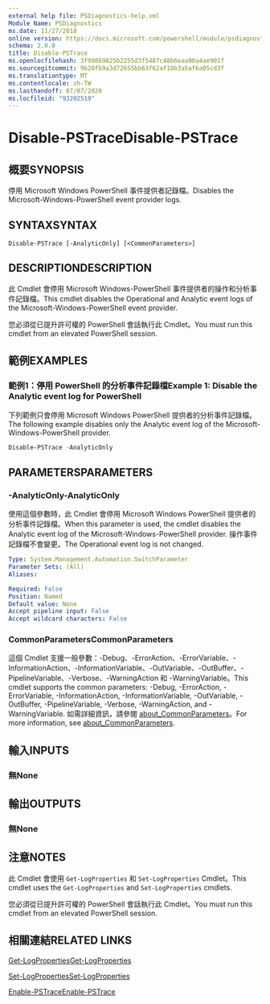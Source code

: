 ```yaml
---
external help file: PSDiagnostics-help.xml
Module Name: PSDiagnostics
ms.date: 11/27/2018
online version: https://docs.microsoft.com/powershell/module/psdiagnostics/disable-pstrace?view=powershell-6&WT.mc_id=ps-gethelp
schema: 2.0.0
title: Disable-PSTrace
ms.openlocfilehash: 3f99869825b2255d3f5487c48b6eaa90a4ae901f
ms.sourcegitcommit: 9b28fb9a3d72655bb63f62af18b3a5af6a05cd3f
ms.translationtype: MT
ms.contentlocale: zh-TW
ms.lasthandoff: 07/07/2020
ms.locfileid: "93202519"
---
```

# <span data-ttu-id="c2c47-102">Disable-PSTrace</span><span class="sxs-lookup"><span data-stu-id="c2c47-102">Disable-PSTrace</span></span>

## <span data-ttu-id="c2c47-103">概要</span><span class="sxs-lookup"><span data-stu-id="c2c47-103">SYNOPSIS</span></span>
<span data-ttu-id="c2c47-104">停用 Microsoft Windows PowerShell 事件提供者記錄檔。</span><span class="sxs-lookup"><span data-stu-id="c2c47-104">Disables the Microsoft-Windows-PowerShell event provider logs.</span></span>

## <span data-ttu-id="c2c47-105">SYNTAX</span><span class="sxs-lookup"><span data-stu-id="c2c47-105">SYNTAX</span></span>

```
Disable-PSTrace [-AnalyticOnly] [<CommonParameters>]
```

## <span data-ttu-id="c2c47-106">DESCRIPTION</span><span class="sxs-lookup"><span data-stu-id="c2c47-106">DESCRIPTION</span></span>

<span data-ttu-id="c2c47-107">此 Cmdlet 會停用 Microsoft Windows-PowerShell 事件提供者的操作和分析事件記錄檔。</span><span class="sxs-lookup"><span data-stu-id="c2c47-107">This cmdlet disables the Operational and Analytic event logs of the Microsoft-Windows-PowerShell event provider.</span></span>

<span data-ttu-id="c2c47-108">您必須從已提升許可權的 PowerShell 會話執行此 Cmdlet。</span><span class="sxs-lookup"><span data-stu-id="c2c47-108">You must run this cmdlet from an elevated PowerShell session.</span></span>

## <span data-ttu-id="c2c47-109">範例</span><span class="sxs-lookup"><span data-stu-id="c2c47-109">EXAMPLES</span></span>

### <span data-ttu-id="c2c47-110">範例1：停用 PowerShell 的分析事件記錄檔</span><span class="sxs-lookup"><span data-stu-id="c2c47-110">Example 1: Disable the Analytic event log for PowerShell</span></span>

<span data-ttu-id="c2c47-111">下列範例只會停用 Microsoft Windows PowerShell 提供者的分析事件記錄檔。</span><span class="sxs-lookup"><span data-stu-id="c2c47-111">The following example disables only the Analytic event log of the Microsoft-Windows-PowerShell provider.</span></span>

```powershell
Disable-PSTrace -AnalyticOnly
```

## <span data-ttu-id="c2c47-112">PARAMETERS</span><span class="sxs-lookup"><span data-stu-id="c2c47-112">PARAMETERS</span></span>

### <span data-ttu-id="c2c47-113">-AnalyticOnly</span><span class="sxs-lookup"><span data-stu-id="c2c47-113">-AnalyticOnly</span></span>

<span data-ttu-id="c2c47-114">使用這個參數時，此 Cmdlet 會停用 Microsoft Windows PowerShell 提供者的分析事件記錄檔。</span><span class="sxs-lookup"><span data-stu-id="c2c47-114">When this parameter is used, the cmdlet disables the Analytic event log of the Microsoft-Windows-PowerShell provider.</span></span> <span data-ttu-id="c2c47-115">操作事件記錄檔不會變更。</span><span class="sxs-lookup"><span data-stu-id="c2c47-115">The Operational event log is not changed.</span></span>

```yaml
Type: System.Management.Automation.SwitchParameter
Parameter Sets: (All)
Aliases:

Required: False
Position: Named
Default value: None
Accept pipeline input: False
Accept wildcard characters: False
```

### <span data-ttu-id="c2c47-116">CommonParameters</span><span class="sxs-lookup"><span data-stu-id="c2c47-116">CommonParameters</span></span>
<span data-ttu-id="c2c47-117">這個 Cmdlet 支援一般參數：-Debug、-ErrorAction、-ErrorVariable、-InformationAction、-InformationVariable、-OutVariable、-OutBuffer、-PipelineVariable、-Verbose、-WarningAction 和 -WarningVariable。</span><span class="sxs-lookup"><span data-stu-id="c2c47-117">This cmdlet supports the common parameters: -Debug, -ErrorAction, -ErrorVariable, -InformationAction, -InformationVariable, -OutVariable, -OutBuffer, -PipelineVariable, -Verbose, -WarningAction, and -WarningVariable.</span></span> <span data-ttu-id="c2c47-118">如需詳細資訊，請參閱 [about_CommonParameters](http://go.microsoft.com/fwlink/?LinkID=113216)。</span><span class="sxs-lookup"><span data-stu-id="c2c47-118">For more information, see [about_CommonParameters](http://go.microsoft.com/fwlink/?LinkID=113216).</span></span>

## <span data-ttu-id="c2c47-119">輸入</span><span class="sxs-lookup"><span data-stu-id="c2c47-119">INPUTS</span></span>

### <span data-ttu-id="c2c47-120">無</span><span class="sxs-lookup"><span data-stu-id="c2c47-120">None</span></span>

## <span data-ttu-id="c2c47-121">輸出</span><span class="sxs-lookup"><span data-stu-id="c2c47-121">OUTPUTS</span></span>

### <span data-ttu-id="c2c47-122">無</span><span class="sxs-lookup"><span data-stu-id="c2c47-122">None</span></span>

## <span data-ttu-id="c2c47-123">注意</span><span class="sxs-lookup"><span data-stu-id="c2c47-123">NOTES</span></span>

<span data-ttu-id="c2c47-124">此 Cmdlet 會使用 `Get-LogProperties` 和 `Set-LogProperties` Cmdlet。</span><span class="sxs-lookup"><span data-stu-id="c2c47-124">This cmdlet uses the `Get-LogProperties` and `Set-LogProperties` cmdlets.</span></span>

<span data-ttu-id="c2c47-125">您必須從已提升許可權的 PowerShell 會話執行此 Cmdlet。</span><span class="sxs-lookup"><span data-stu-id="c2c47-125">You must run this cmdlet from an elevated PowerShell session.</span></span>

## <span data-ttu-id="c2c47-126">相關連結</span><span class="sxs-lookup"><span data-stu-id="c2c47-126">RELATED LINKS</span></span>

[<span data-ttu-id="c2c47-127">Get-LogProperties</span><span class="sxs-lookup"><span data-stu-id="c2c47-127">Get-LogProperties</span></span>](Get-LogProperties.md)

[<span data-ttu-id="c2c47-128">Set-LogProperties</span><span class="sxs-lookup"><span data-stu-id="c2c47-128">Set-LogProperties</span></span>](Set-LogProperties.md)

[<span data-ttu-id="c2c47-129">Enable-PSTrace</span><span class="sxs-lookup"><span data-stu-id="c2c47-129">Enable-PSTrace</span></span>](Enable-PSTrace.md)
